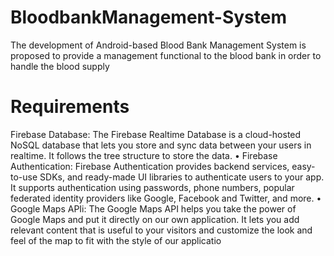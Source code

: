 # BloodbankManagement-System
The development of Android-based Blood Bank Management System is proposed to provide a management functional to the blood bank in order to handle the blood  supply

# Requirements
 Firebase Database: The Firebase Realtime Database is a cloud-hosted NoSQL database that
lets you store and sync data between your users in realtime. It follows the tree structure to store
the data.
• Firebase Authentication: Firebase Authentication provides backend services, easy-to-use
SDKs, and ready-made UI libraries to authenticate users to your app. It supports authentication
using passwords, phone numbers, popular federated identity providers like Google, Facebook
and Twitter, and more.
• Google Maps APIi: The Google Maps API helps you take the power of Google Maps and put
it directly on our own application. It lets you add relevant content that is useful to your visitors
and customize the look and feel of the map to fit with the style of our applicatio
